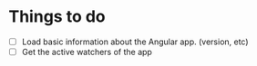 # Things to do

- [ ] Load basic information about the Angular app. (version, etc)
- [ ] Get the active watchers of the app
